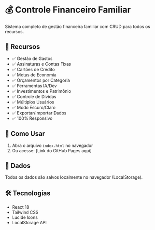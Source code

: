 # 💰 Controle Financeiro Familiar

Sistema completo de gestão financeira familiar com CRUD para todos os recursos.

## 🚀 Recursos

- ✅ Gestão de Gastos
- ✅ Assinaturas e Contas Fixas
- ✅ Cartões de Crédito
- ✅ Metas de Economia
- ✅ Orçamentos por Categoria
- ✅ Ferramentas IA/Dev
- ✅ Investimentos e Patrimônio
- ✅ Controle de Dívidas
- ✅ Múltiplos Usuários
- ✅ Modo Escuro/Claro
- ✅ Exportar/Importar Dados
- ✅ 100% Responsivo

## 🎯 Como Usar

1. Abra o arquivo `index.html` no navegador
2. Ou acesse: [Link do GitHub Pages aqui]

## 💾 Dados

Todos os dados são salvos localmente no navegador (LocalStorage).

## 🛠️ Tecnologias

- React 18
- Tailwind CSS
- Lucide Icons
- LocalStorage API